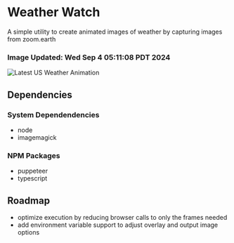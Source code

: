 # Weather Watch

A simple utility to create animated images of weather by capturing images from zoom.earth

### Image Updated: Wed Sep  4 05:11:08 PDT 2024

![Latest US Weather Animation](animations/2024-09-04.webp)

## Dependencies
### System Dependendencies
* node
* imagemagick
### NPM Packages
* puppeteer
* typescript

## Roadmap
* optimize execution by reducing browser calls to only the frames needed
* add environment variable support to adjust overlay and output image options
